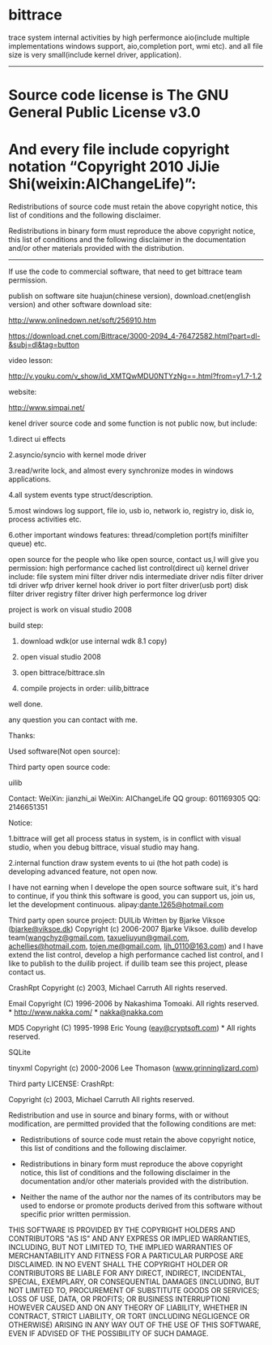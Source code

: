 # bittrace
 trace system internal activities by high perfermonce aio(include multiple implementations windows support, aio,completion port, wmi etc).
 and all file size is very small(include kernel driver, application).
 
 ------------------------------------------------------------------------
 Source code license is The GNU General Public License v3.0 
 ===========================================================
 
 And every file include copyright notation “Copyright 2010 JiJie Shi(weixin:AIChangeLife)”: 
 ================================
 
 Redistributions of source code must retain the above copyright notice, this list of conditions and the following disclaimer.
 
 Redistributions in binary form must reproduce the above copyright notice, this list of conditions and the following disclaimer in the  documentation and/or other materials provided with the distribution.
 
 ---------------------------------------------------------------------- 
 
 If use the code to commercial software, that need to get bittrace team permission.

 publish on software site huajun(chinese version), download.cnet(english version) and other software download site:
 
  http://www.onlinedown.net/soft/256910.htm
 
  https://download.cnet.com/Bittrace/3000-2094_4-76472582.html?part=dl-&subj=dl&tag=button
 
 video lesson:
 
  http://v.youku.com/v_show/id_XMTQwMDU0NTYzNg==.html?from=y1.7-1.2
 
 website:
 
  http://www.simpai.net/
 
  kenel driver source code and some function is not public now, but include:
  
   1.direct ui effects
   
   2.asyncio/syncio with kernel mode driver
   
   3.read/write lock, and almost every synchronize modes in windows applications.
   
   4.all system events type struct/description.
   
   5.most windows log support, file io, usb io, network io, registry io, disk io, process activities etc.
   
   6.other important windows features: thread/completion port(fs minifilter queue) etc.
   
  open source for the people who like open source, contact us,I will give you permission:
  high performance cached list control(direct ui)
  kernel driver include:
  file system mini filter driver
  ndis intermediate driver
  ndis filter driver
  tdi driver
  wfp driver
  kernel hook driver
  io port filter driver(usb port)
  disk filter driver 
  registry filter driver
  high perfermonce log driver
 
 project is work on visual studio 2008

 build step:
 1. download wdk(or use internal wdk 8.1 copy)
 
 2. open visual studio 2008
 3. open bittrace/bittrace.sln
 4. compile projects in order: uilib,bittrace

well done.

any question you can contact with me.

Thanks:

Used software(Not open source):

Third party open source code:

uilib                                 

Contact:
    WeiXin:      jianzhi_ai
    WeiXin:      AIChangeLife 
	QQ group:    601169305
    QQ:          2146651351
	
 Notice: 

 1.bittrace will get all process status in system,  is in conflict with visual studio, when you debug bittrace, visual studio may hang.
 
 2.internal function draw system events to ui (the hot path code) is developing advanced feature, not open now.


I have not earning when I develope the open source software suit, it's hard to continue, if you think this software is good,
you can support us, join us, let the development continuous. alipay:dante.1265@hotmail.com

Third party open source project:
DUILib                 Written by Bjarke Viksoe (bjarke@viksoe.dk) Copyright (c) 2006-2007 Bjarke Viksoe.
                       duilib develop team(wangchyz@gmail.com, taxueliuyun@gmail.com, achellies@hotmail.com, tojen.me@gmail.com, ljh_0110@163.com)
					   and I have extend the list control, develop a high performance cached list control, and I like to publish to the duilib project.
					   if duilib team see this project, please contact us.
					   
CrashRpt               Copyright (c) 2003, Michael Carruth All rights reserved.

Email                  Copyright (C) 1996-2006 by Nakashima Tomoaki. All rights reserved. *		http://www.nakka.com/ *		nakka@nakka.com

MD5                    Copyright (C) 1995-1998 Eric Young (eay@cryptsoft.com) * All rights reserved.

SQLite                 

tinyxml                Copyright (c) 2000-2006 Lee Thomason (www.grinninglizard.com)

Third party LICENSE:
CrashRpt:

Copyright (c) 2003, Michael Carruth
All rights reserved.

Redistribution and use in source and binary forms, with or without modification, 
are permitted provided that the following conditions are met:

* Redistributions of source code must retain the above copyright notice, this 
list of conditions and the following disclaimer.

* Redistributions in binary form must reproduce the above copyright notice, 
this list of conditions and the following disclaimer in the documentation 
and/or other materials provided with the distribution.

* Neither the name of the author nor the names of its contributors 
may be used to endorse or promote products derived from this software without 
specific prior written permission.


THIS SOFTWARE IS PROVIDED BY THE COPYRIGHT HOLDERS AND CONTRIBUTORS "AS IS" AND ANY 
EXPRESS OR IMPLIED WARRANTIES, INCLUDING, BUT NOT LIMITED TO, THE IMPLIED WARRANTIES 
OF MERCHANTABILITY AND FITNESS FOR A PARTICULAR PURPOSE ARE DISCLAIMED. IN NO EVENT 
SHALL THE COPYRIGHT HOLDER OR CONTRIBUTORS BE LIABLE FOR ANY DIRECT, INDIRECT, 
INCIDENTAL, SPECIAL, EXEMPLARY, OR CONSEQUENTIAL DAMAGES (INCLUDING, BUT NOT LIMITED 
TO, PROCUREMENT OF SUBSTITUTE GOODS OR SERVICES; LOSS OF USE, DATA, OR PROFITS; OR 
BUSINESS INTERRUPTION) HOWEVER CAUSED AND ON ANY THEORY OF LIABILITY, WHETHER IN CONTRACT, 
STRICT LIABILITY, OR TORT (INCLUDING NEGLIGENCE OR OTHERWISE) ARISING IN ANY WAY OUT 
OF THE USE OF THIS SOFTWARE, EVEN IF ADVISED OF THE POSSIBILITY OF SUCH DAMAGE.

